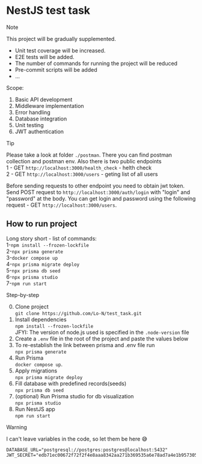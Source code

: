 # NestJS test task

> [!NOTE]
> This project will be gradually supplemented.
> - Unit test coverage will be increased.
> - E2E tests will be added.
> - The number of commands for running the project will be reduced
> - Pre-commit scripts will be added
> - ...

Scope:
1) Basic API development
2) Middleware implementation
3) Error handling
4) Database integration
5) Unit testing
6) JWT authentication

> [!TIP]
> Please take a look at folder `./postman`. There you can find postman collection and postman env.
> Also there is two public endpoints  
> 1 - GET `http://localhost:3000/health_check` - helth check  
> 2 - GET `http://localhost:3000/users` - geting list of all users
> 
> Before sending requests to other endpoint you need to obtain jwt token.
> Send POST request to `http://localhost:3000/auth/login` with "login" and "password" at the body.
> You can get login and password using the following request - GET `http://localhost:3000/users`.

How to run project
-
Long story short - list of commands:  
1-`npm install --frozen-lockfile`  
2-`npx prisma generate`  
3-`docker compose up`  
4-`npx prisma migrate deploy`  
5-`npx prisma db seed`  
6-`npx prisma studio`  
7-`npm run start`  

Step-by-step

0. Clone project  
   `git clone https://github.com/Lo-N/test_task.git`  
1. Install dependencies  
   `npm install --frozen-lockfile`  
JFYI: The version of node.js used is specified in the `.node-version` file  
2. Create a `.env` file in the root of the project and paste the values ​​below  
3. To re-establish the link between prisma and .env file run  
   `npx prisma generate`   
4. Run Prisma  
   `docker compose up`.  
5. Apply migrations  
   `npx prisma migrate deploy`  
6. Fill database with predefined records(seeds)  
    `npx prisma db seed`  
7. (optional) Run Prisma studio for db visualization  
    `npx prisma studio`  
8. Run NestJS app  
    `npm run start` 

> [!WARNING]
> I can't leave variables in the code, so let them be here 😅
> ```
> DATABASE_URL="postgresql://postgres:postgres@localhost:5432"
> JWT_SECRET="edb71ec00672f72f2f4e8aaa8342aa271b369535a6e78ad7a4e1b9573051ab2f"
>```
